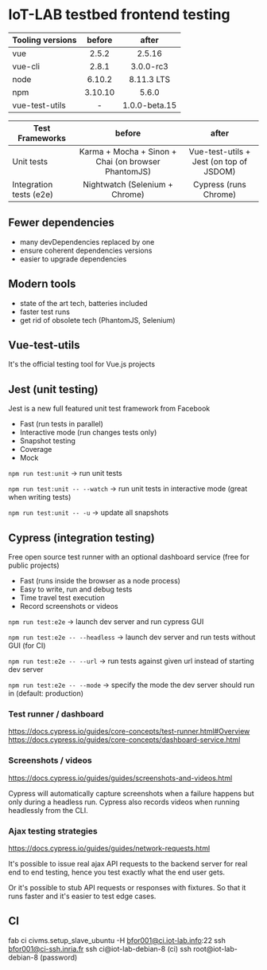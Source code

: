 # IoT-LAB testbed frontend testing

| Tooling versions |  before |     after     |
|------------------|:-------:|:-------------:|
| vue              |  2.5.2  |     2.5.16    |
| vue-cli          |  2.8.1  |   3.0.0-rc3   |
| node             |  6.10.2 |   8.11.3 LTS  |
| npm              | 3.10.10 |     5.6.0     |
| vue-test-utils   |    -    | 1.0.0-beta.15 |

| Test Frameworks         |                        before                       |                  after                  |
|-------------------------|:---------------------------------------------------:|:---------------------------------------:|
| Unit tests              | Karma + Mocha + Sinon + Chai (on browser PhantomJS) | Vue-test-utils + Jest (on top of JSDOM) |
| Integration tests (e2e) |            Nightwatch (Selenium + Chrome)           |          Cypress (runs Chrome)          |

## Fewer dependencies

* many devDependencies replaced by one
* ensure coherent dependencies versions
* easier to upgrade dependencies

## Modern tools

* state of the art tech, batteries included
* faster test runs
* get rid of obsolete tech (PhantomJS, Selenium)

## Vue-test-utils

It's the official testing tool for Vue.js projects

## Jest (unit testing)

Jest is a new full featured unit test framework from Facebook

* Fast (run tests in parallel)
* Interactive mode (run changes tests only)
* Snapshot testing
* Coverage
* Mock

`npm run test:unit` -> run unit tests

`npm run test:unit -- --watch` -> run unit tests in interactive mode (great when writing tests)

`npm run test:unit -- -u` -> update all snapshots

## Cypress (integration testing)

Free open source test runner with an optional dashboard service (free for public projects)

* Fast (runs inside the browser as a node process)
* Easy to write, run and debug tests
* Time travel test execution
* Record screenshots or videos

`npm run test:e2e` -> launch dev server and run cypress GUI

`npm run test:e2e -- --headless` -> launch dev server and run tests without GUI (for CI)

`npm run test:e2e -- --url` -> run tests against given url instead of starting dev server

`npm run test:e2e -- --mode` -> specify the mode the dev server should run in (default: production)

### Test runner / dashboard

https://docs.cypress.io/guides/core-concepts/test-runner.html#Overview
https://docs.cypress.io/guides/core-concepts/dashboard-service.html

### Screenshots / videos

https://docs.cypress.io/guides/guides/screenshots-and-videos.html

Cypress will automatically capture screenshots when a failure happens but only during a headless run.
Cypress also records videos when running headlessly from the CLI.

### Ajax testing strategies

https://docs.cypress.io/guides/guides/network-requests.html

It's possible to issue real ajax API requests to the backend server for real end to end testing, hence you test exactly what the end user gets.

Or it's possible to stub API requests or responses with fixtures. So that it runs faster and it's easier to test edge cases.

## CI

fab ci civms.setup_slave_ubuntu -H bfor001@ci.iot-lab.info:22
ssh bfor001@ci-ssh.inria.fr
ssh ci@iot-lab-debian-8 (ci)
ssh root@iot-lab-debian-8 (password)